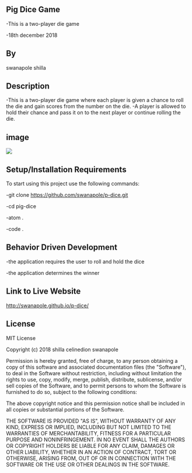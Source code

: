 
## Pig Dice Game
-This is a two-player die game

-18th december 2018

## By 
swanapole shilla

## Description
-This is a two-player die game where each player is given a chance to roll the die and gain scores from the number on the die.
-A player is allowed to hold their chance and pass it on to the next player or continue rolling the die.

## image
<img src="https://encrypted-tbn0.gstatic.com/images?q=tbn:ANd9GcR7ZKGiZKPH1TWRxxBQNWLY5YDZt4wOnGd7QM59ItNMHgag3zFB">

## Setup/Installation Requirements
To start using this project use the following commands:

-git clone https://github.com/swanapole/p-dice.git

-cd pig-dice

-atom .

-code . 
## Behavior Driven Development
-the application requires the user to roll and hold the dice

-the application determines the winner

## Link to Live Website
http://swanapole.github.io/p-dice/

## License
MIT License

Copyright (c) 2018 shilla celinedion swanapole

Permission is hereby granted, free of charge, to any person obtaining a copy of this software and associated documentation files (the "Software"), to deal in the Software without restriction, including without limitation the rights to use, copy, modify, merge, publish, distribute, sublicense, and/or sell copies of the Software, and to permit persons to whom the Software is furnished to do so, subject to the following conditions:

The above copyright notice and this permission notice shall be included in all copies or substantial portions of the Software.

THE SOFTWARE IS PROVIDED "AS IS", WITHOUT WARRANTY OF ANY KIND, EXPRESS OR IMPLIED, INCLUDING BUT NOT LIMITED TO THE WARRANTIES OF MERCHANTABILITY, FITNESS FOR A PARTICULAR PURPOSE AND NONINFRINGEMENT. IN NO EVENT SHALL THE AUTHORS OR COPYRIGHT HOLDERS BE LIABLE FOR ANY CLAIM, DAMAGES OR OTHER LIABILITY, WHETHER IN AN ACTION OF CONTRACT, TORT OR OTHERWISE, ARISING FROM, OUT OF OR IN CONNECTION WITH THE SOFTWARE OR THE USE OR OTHER DEALINGS IN THE SOFTWARE.
